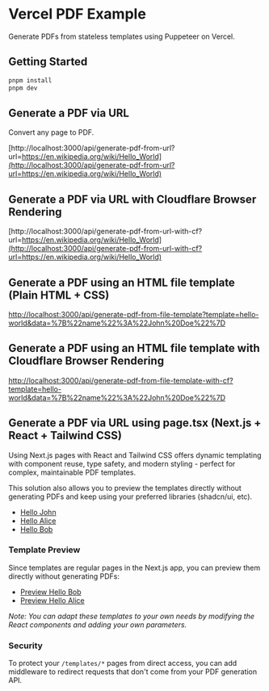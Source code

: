 # Vercel PDF Example

Generate PDFs from stateless templates using Puppeteer on Vercel.

## Getting Started

```bash
pnpm install
pnpm dev
```

## Generate a PDF via URL

Convert any page to PDF.

[http://localhost:3000/api/generate-pdf-from-url?url=https://en.wikipedia.org/wiki/Hello_World](http://localhost:3000/api/generate-pdf-from-url?url=https://en.wikipedia.org/wiki/Hello_World)

## Generate a PDF via URL with Cloudflare Browser Rendering

[http://localhost:3000/api/generate-pdf-from-url-with-cf?url=https://en.wikipedia.org/wiki/Hello_World](http://localhost:3000/api/generate-pdf-from-url-with-cf?url=https://en.wikipedia.org/wiki/Hello_World)

## Generate a PDF using an HTML file template (Plain HTML + CSS)

[http://localhost:3000/api/generate-pdf-from-file-template?template=hello-world&data=%7B%22name%22%3A%22John%20Doe%22%7D](http://localhost:3000/api/generate-pdf-from-file-template?template=hello-world&data=%7B%22name%22%3A%22John%20Doe%22%7D)

## Generate a PDF using an HTML file template with Cloudflare Browser Rendering

[http://localhost:3000/api/generate-pdf-from-file-template-with-cf?template=hello-world&data=%7B%22name%22%3A%22John%20Doe%22%7D](http://localhost:3000/api/generate-pdf-from-file-template-with-cf?template=hello-world&data=%7B%22name%22%3A%22John%20Doe%22%7D)

## Generate a PDF via URL using page.tsx (Next.js + React + Tailwind CSS)

Using Next.js pages with React and Tailwind CSS offers dynamic templating with component reuse, type safety, and modern styling - perfect for complex, maintainable PDF templates.

This solution also allows you to preview the templates directly without generating PDFs and keep using your preferred libraries (shadcn/ui, etc).

- [Hello John](http://localhost:3000/api/generate-pdf-from-url?url=http://localhost:3000/templates/hello-world?name=John)
- [Hello Alice](http://localhost:3000/api/generate-pdf-from-url?url=http://localhost:3000/templates/hello-world?name=Alice)
- [Hello Bob](http://localhost:3000/api/generate-pdf-from-url?url=http://localhost:3000/templates/hello-world?name=Bob)

### Template Preview

Since templates are regular pages in the Next.js app, you can preview them directly without generating PDFs:

- [Preview Hello Bob](http://localhost:3000/templates/hello-world?name=Bob)
- [Preview Hello Alice](http://localhost:3000/templates/hello-world?name=Alice)

_Note: You can adapt these templates to your own needs by modifying the React components and adding your own parameters._

### Security

To protect your `/templates/*` pages from direct access, you can add middleware to redirect requests that don't come from your PDF generation API.
